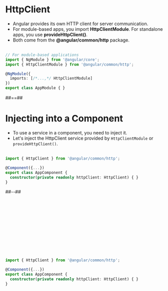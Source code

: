 <!-- .slide: class="with-code inconsolata" -->
# HttpClient

-   Angular provides its own HTTP client for server communication.
-   For module-based apps, you import <b>HttpClientModule</b>. For standalone apps, you use <b>provideHttpClient()</b>.
-   Both come from the <b>@angular/common/http</b> package.
<br/><br/>

```typescript
// For module-based applications
import { NgModule } from '@angular/core';
import { HttpClientModule } from '@angular/common/http';

@NgModule({
  imports: [/*...,*/ HttpClientModule]
})
export class AppModule { }
```
<!-- .element: class="big-code" -->

##==##

<!-- .slide: class="two-column with-code inconsolata"-->
# Injecting into a Component

-   To use a service in a component, you need to inject it.<br/>
-   Let's inject the HttpClient service provided by `HttpClientModule` or `provideHttpClient()`.<br/><br/>

```typescript
import { HttpClient } from '@angular/common/http';

@Component({...})
export class AppComponent {
  constructor(private readonly httpClient: HttpClient) { }
}
```
<!-- .element: class="medium-code"-->

##--##
<!-- .slide: class="with-code inconsolata"-->

<br/><br/><br/><br/><br/><br/><br/><br/><br/><br/>

```typescript
import { HttpClient } from '@angular/common/http';

@Component({...})
export class AppComponent {
  constructor(private readonly httpClient: HttpClient) { }
}
```
<!-- .element: class="medium-code"-->
